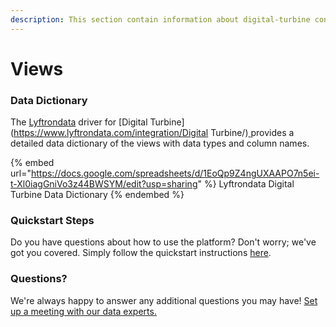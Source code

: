 ```yaml
---
description: This section contain information about digital-turbine connector views information
---
```


# Views

### Data Dictionary

The [Lyftrondata](https://www.lyftrondata.com/) driver for [Digital Turbine](https://www.lyftrondata.com/integration/Digital Turbine/)[ ](https://www.lyftrondata.com/integration/digital-turbine/)provides a detailed data dictionary of the views with data types and column names.

{% embed url="https://docs.google.com/spreadsheets/d/1EoQp9Z4ngUXAAPO7n5ei-t-Xl0iagGniVo3z44BWSYM/edit?usp=sharing" %}
Lyftrondata Digital Turbine Data Dictionary
{% endembed %}

### Quickstart Steps

Do you have questions about how to use the platform? Don't worry; we've got you covered. Simply follow the quickstart instructions [here](../../../../quickstart-steps.md).

### Questions? <a href="#questions" id="questions"></a>

We're always happy to answer any additional questions you may have! [Set up a meeting with our data experts.](https://www.lyftrondata.com/book-a-meeting/)


